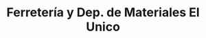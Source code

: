 ---
title: "Ferretería y Dep. de Materiales El Unico"
url: /bagaces/ferreteria-y-dep-de-materiales-el-unico/
shop: hardware
---